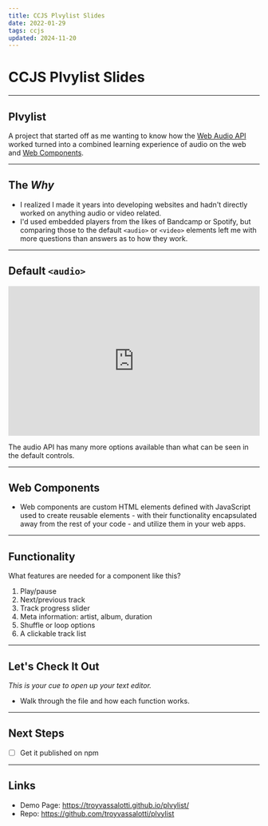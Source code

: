 ```yaml
---
title: CCJS Plvylist Slides
date: 2022-01-29
tags: ccjs
updated: 2024-11-20
---
```


# CCJS Plvylist Slides

---

## Plvylist

A project that started off as me wanting to know how the [Web Audio API](https://developer.mozilla.org/en-US/docs/Web/API/Web_Audio_API) worked turned into a combined learning experience of audio on the web and [Web Components](https://developer.mozilla.org/en-US/docs/Web/Web_Components).

___

## The _Why_

- I realized I made it years into developing websites and hadn't directly worked on anything audio or video related.
- I'd used embedded players from the likes of Bandcamp or Spotify, but comparing those to the default `<audio>` or `<video>` elements left me with more questions than answers as to how they work.

___

## Default `<audio>`

<iframe height="300" style="width: 100%;" scrolling="no" title="&lt;audio&gt;" src="https://codepen.io/troyvassalotti/embed/jOGNrKW?default-tab=html%2Cresult" frameborder="no" loading="lazy" allowtransparency="true" allowfullscreen="true">
  See the Pen <a href="https://codepen.io/troyvassalotti/pen/jOGNrKW">
  &lt;audio&gt;</a> by Troy (<a href="https://codepen.io/troyvassalotti">@troyvassalotti</a>)
  on <a href="https://codepen.io">CodePen</a>.
</iframe>

The audio API has many more options available than what can be seen in the default controls.

___

## Web Components

- Web components are custom HTML elements defined with JavaScript used to create reusable elements - with their functionality encapsulated away from the rest of your code - and utilize them in your web apps.

___

## Functionality

What features are needed for a component like this?

1. Play/pause
2. Next/previous track
3. Track progress slider
4. Meta information: artist, album, duration
5. Shuffle or loop options
6. A clickable track list

___

## Let's Check It Out

_This is your cue to open up your text editor._

- Walk through the file and how each function works.

___

## Next Steps

- [ ] Get it published on npm

___

## Links

- Demo Page: <https://troyvassalotti.github.io/plvylist/>
- Repo: <https://github.com/troyvassalotti/plvylist>
